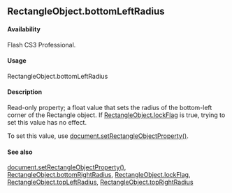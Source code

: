 ## RectangleObject.bottomLeftRadius

#### Availability

Flash CS3 Professional.

#### Usage

RectangleObject.bottomLeftRadius

#### Description

Read-only property; a float value that sets the radius of the bottom-left corner of the Rectangle object. If
[RectangleObject.lockFlag](../Rectangle_object/RectangleObjec2.md) is true, trying to set this value has no effect.

To set this value, use [document.setRectangleObjectProperty()](../Document_object/docu9643.md).

#### See also

[document.setRectangleObjectProperty()](../Document_object/docu9643.md), [RectangleObject.bottomRightRadius](../Rectangle_object/RectangleObjec1.md), [RectangleObject.lockFlag](../Rectangle_object/RectangleObjec2.md), [RectangleObject.topLeftRadius](../Rectangle_object/RectangleObjec3.md), [RectangleObject.topRightRadius](../Rectangle_object/RectangleObjec4.md)

<span id="RectangleObject.bottomRightRadius" class="anchor"></span>
